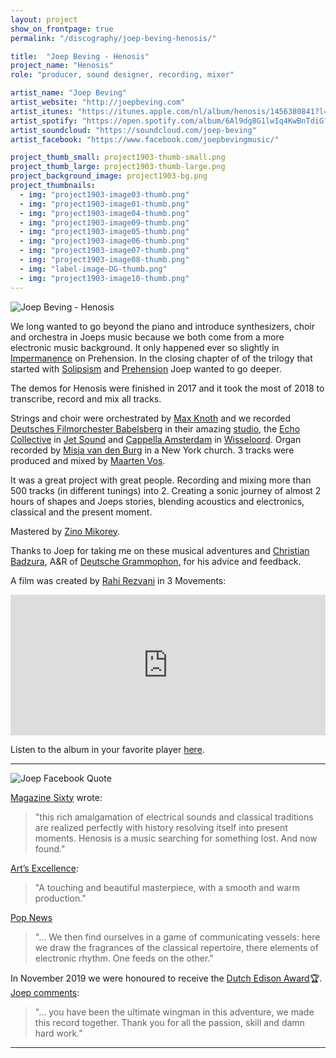 ```yaml
---
layout: project
show_on_frontpage: true
permalink: "/discography/joep-beving-henosis/"

title:  "Joep Beving - Henosis"
project_name: "Henosis"
role: "producer, sound designer, recording, mixer"

artist_name: "Joep Beving"
artist_website: "http://joepbeving.com"
artist_itunes: "https://itunes.apple.com/nl/album/henosis/1456380841?l=en"
artist_spotify: "https://open.spotify.com/album/6Al9dg8G1lwIq4KwBnTdiG?si=WiZ0FPPqTA-xEeLxuIIBGg"
artist_soundcloud: "https://soundcloud.com/joep-beving"
artist_facebook: "https://www.facebook.com/joepbevingmusic/"

project_thumb_small: project1903-thumb-small.png
project_thumb_large: project1903-thumb-large.png
project_background_image: project1903-bg.png
project_thumbnails:
  - img: "project1903-image03-thumb.png"
  - img: "project1903-image01-thumb.png"
  - img: "project1903-image04-thumb.png"
  - img: "project1903-image09-thumb.png"
  - img: "project1903-image05-thumb.png"
  - img: "project1903-image06-thumb.png"
  - img: "project1903-image07-thumb.png"
  - img: "project1903-image08-thumb.png"
  - img: "label-image-DG-thumb.png"
  - img: "project1903-image10-thumb.png"
---
```


![Joep Beving - Henosis](../../img/project1903-image02.png)

We long wanted to go beyond the piano and introduce synthesizers, choir and orchestra in Joeps music because we both come from a more electronic music background. It only happened ever so slightly in [Impermanence](https://open.spotify.com/track/0PPT4yPxqa5FNWkXpyKvsI?si=SbH6bgutSS-rFF25ak1diA) on Prehension. In the closing chapter of of the trilogy that started with [Solipsism](../joep-beving-solipsism/) and [Prehension](../joep-beving-prehension/) Joep wanted to go deeper.

The demos for Henosis were finished in 2017 and it took the most of 2018 to transcribe, record and mix all tracks.

Strings and choir were orchestrated by [Max Knoth](https://www.maxknoth.de) and we recorded [Deutsches Filmorchester Babelsberg](https://filmorchester.de/de/) in their amazing [studio](https://filmorchester.de/de/Scoring-Stage/Saal/index.php), the [Echo Collective](https://www.echocollective.be) in [Jet Sound](https://www.jetstudio.com) and [Cappella Amsterdam](https://www.cappellaamsterdam.nl) in [Wisseloord](https://www.wisseloord.nl). Organ recorded by [Misja van den Burg](https://misjavandenburg.com) in a New York church. 3 tracks were produced and mixed by [Maarten Vos](https://maartenvos.com). 

It was a great project with great people. Recording and mixing more than 500 tracks (in different tunings) into 2. Creating a sonic journey of almost 2 hours of shapes and Joeps stories, blending acoustics and electronics, classical and the present moment.

Mastered by [Zino Mikorey](https://www.zinomikorey.com).

Thanks to Joep for taking me on these musical adventures and [Christian Badzura](https://www.linkedin.com/in/christian-badzura-64b49716/?originalSubdomain=de), A&R of [Deutsche Grammophon](https://www.deutschegrammophon.com/), for his advice and feedback.

A film was created by [Rahi Rezvani](http://www.rahirezvani.com) in 3 Movements:

<iframe width="100%" height="225" src="https://www.youtube.com/embed/gg0RyjaKXo0?rel=0" frameborder="0" allow="accelerometer; autoplay; encrypted-media; gyroscope; picture-in-picture" allowfullscreen></iframe>

Listen to the album in your favorite player [here](https://dg.lnk.to/beving-henosis).

---

![Joep Facebook Quote](../../img/project1903-image01.png)

[Magazine Sixty](http://www.magazinesixty.com/joep-beving-henosis-deutsche-grammophon/?fbclid=IwAR0XLzdISvoiiFnB4woed51Zu4flLumtAUQh2YEdsnoQzao5pkAGsa_mTJE) wrote:
>"this rich amalgamation of electrical sounds and classical traditions are realized perfectly with history resolving itself into present moments. Henosis is a music searching for something lost. And now found."

[Art’s Excellence](https://blog.artsexcellence.nl/joep-beving-jean-michel-blais-en-max-richter/):
>"A touching and beautiful masterpiece, with a smooth and warm production."

[Pop News](http://www.popnews.com/popnews/joep-beving-henosis)
>"... We then find ourselves in a game of communicating vessels: here we draw the fragrances of the classical repertoire, there elements of electronic rhythm. One feeds on the other."

In November 2019 we were honoured to receive the [Dutch Edison Award](https://www.edisons.nl/klassiek/nieuws/winnaars-edison-klassiek-2019-bekend/)🏆.
[Joep comments](https://www.facebook.com/joepbevingmusic/posts/2600956476639248):
>"... you have been the ultimate wingman in this adventure, we made this record together. Thank you for all the passion, skill and damn hard work."

---
